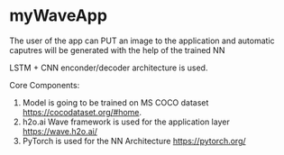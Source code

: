 # myWaveApp


The user of the app can PUT an image to the application and automatic caputres will be generated with the help of the trained NN

LSTM + CNN enconder/decoder architecture is used. 

Core Components:
1. Model is going to be trained on MS COCO dataset https://cocodataset.org/#home.
2. h2o.ai Wave framework is used for the application layer https://wave.h2o.ai/
3. PyTorch is used for the NN Architecture https://pytorch.org/